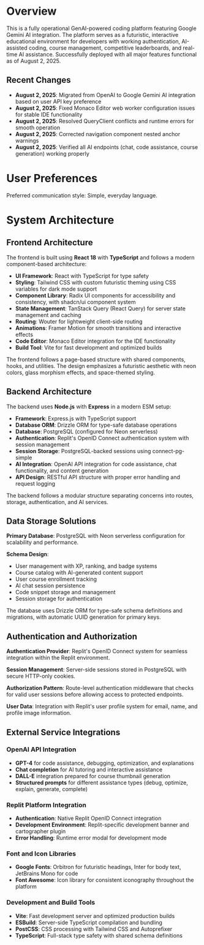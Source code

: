 # Overview

This is a fully operational GenAI-powered coding platform featuring Google Gemini AI integration. The platform serves as a futuristic, interactive educational environment for developers with working authentication, AI-assisted coding, course management, competitive leaderboards, and real-time AI assistance. Successfully deployed with all major features functional as of August 2, 2025.

## Recent Changes
- **August 2, 2025**: Migrated from OpenAI to Google Gemini AI integration based on user API key preference
- **August 2, 2025**: Fixed Monaco Editor web worker configuration issues for stable IDE functionality  
- **August 2, 2025**: Resolved QueryClient conflicts and runtime errors for smooth operation
- **August 2, 2025**: Corrected navigation component nested anchor warnings
- **August 2, 2025**: Verified all AI endpoints (chat, code assistance, course generation) working properly

# User Preferences

Preferred communication style: Simple, everyday language.

# System Architecture

## Frontend Architecture
The frontend is built using **React 18** with **TypeScript** and follows a modern component-based architecture:

- **UI Framework**: React with TypeScript for type safety
- **Styling**: Tailwind CSS with custom futuristic theming using CSS variables for dark mode support
- **Component Library**: Radix UI components for accessibility and consistency, with shadcn/ui component system
- **State Management**: TanStack Query (React Query) for server state management and caching
- **Routing**: Wouter for lightweight client-side routing
- **Animations**: Framer Motion for smooth transitions and interactive effects
- **Code Editor**: Monaco Editor integration for the IDE functionality
- **Build Tool**: Vite for fast development and optimized builds

The frontend follows a page-based structure with shared components, hooks, and utilities. The design emphasizes a futuristic aesthetic with neon colors, glass morphism effects, and space-themed styling.

## Backend Architecture
The backend uses **Node.js** with **Express** in a modern ESM setup:

- **Framework**: Express.js with TypeScript support
- **Database ORM**: Drizzle ORM for type-safe database operations
- **Database**: PostgreSQL (configured for Neon serverless)
- **Authentication**: Replit's OpenID Connect authentication system with session management
- **Session Storage**: PostgreSQL-backed sessions using connect-pg-simple
- **AI Integration**: OpenAI API integration for code assistance, chat functionality, and content generation
- **API Design**: RESTful API structure with proper error handling and request logging

The backend follows a modular structure separating concerns into routes, storage, authentication, and AI services.

## Data Storage Solutions
**Primary Database**: PostgreSQL with Neon serverless configuration for scalability and performance.

**Schema Design**:
- User management with XP, ranking, and badge systems
- Course catalog with AI-generated content support
- User course enrollment tracking
- AI chat session persistence
- Code snippet storage and management
- Session storage for authentication

The database uses Drizzle ORM for type-safe schema definitions and migrations, with automatic UUID generation for primary keys.

## Authentication and Authorization
**Authentication Provider**: Replit's OpenID Connect system for seamless integration within the Replit environment.

**Session Management**: Server-side sessions stored in PostgreSQL with secure HTTP-only cookies.

**Authorization Pattern**: Route-level authentication middleware that checks for valid user sessions before allowing access to protected endpoints.

**User Data**: Integration with Replit's user profile system for email, name, and profile image information.

## External Service Integrations

### OpenAI API Integration
- **GPT-4** for code assistance, debugging, optimization, and explanations
- **Chat completion** for AI tutoring and interactive assistance
- **DALL-E** integration prepared for course thumbnail generation
- **Structured prompts** for different assistance types (debug, optimize, explain, generate, complete)

### Replit Platform Integration
- **Authentication**: Native Replit OpenID Connect integration
- **Development Environment**: Replit-specific development banner and cartographer plugin
- **Error Handling**: Runtime error modal for development mode

### Font and Icon Libraries
- **Google Fonts**: Orbitron for futuristic headings, Inter for body text, JetBrains Mono for code
- **Font Awesome**: Icon library for consistent iconography throughout the platform

### Development and Build Tools
- **Vite**: Fast development server and optimized production builds
- **ESBuild**: Server-side TypeScript compilation and bundling
- **PostCSS**: CSS processing with Tailwind CSS and Autoprefixer
- **TypeScript**: Full-stack type safety with shared schema definitions